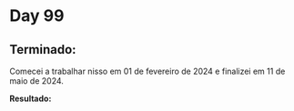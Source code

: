 # Day 99

## Terminado:

Comecei a trabalhar nisso em 01 de fevereiro de 2024 e finalizei em 11 de maio de 2024.






**Resultado:**
